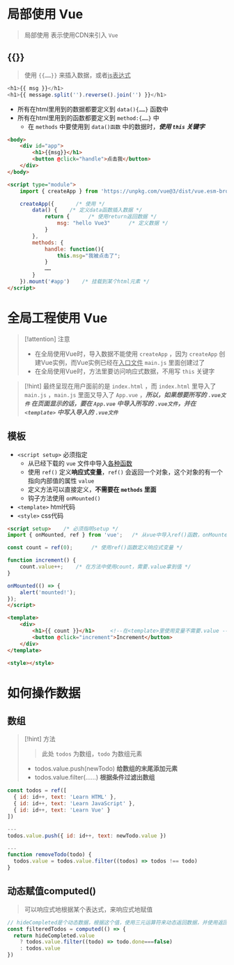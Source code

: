 # 局部使用 Vue
>局部使用 表示使用CDN来引入 `Vue`

## {{}}
>使用 `{{……}}` 来插入数据，或者<u>js表达式</u>

```js
<h1>{{ msg }}</h1>
<h1>{{ message.split('').reverse().join('') }}</h1>
```

- 所有在html里用到的数据都要定义到 `data(){……}` 函数中
- 所有在html里用到的函数都要定义到 `method:{……}` 中
	- 在 `methods` 中要使用到 `data()函数` 中的数据时，***使用 `this` 关键字***

```html
<body>
	<div id="app">
		<h1>{{msg}}</h1>
		<button @click="handle">点击我</button>
	</div>
</body>

<script type="module">
	import { createApp } from 'https://unpkg.com/vue@3/dist/vue.esm-browser.js'   /* 导入 */

	createApp({       /* 使用 */
		data() {    /* 定义data函数插入数据 */
			return {      /* 使用return返回数据 */
				msg: "hello Vue3"      /* 定义数据 */
			}
		},
		methods: {
			handle: function(){
				this.msg="我被点击了";
			}
			……
		}
	}).mount('#app')    /* 挂载到某个html元素 */
</script>
```

# 全局工程使用 Vue
>[!attention] 注意
>- 在全局使用Vue时，导入数据不能使用 `createApp` ，因为 `createApp` 创建Vue实例，而Vue实例已经在<u>入口文件</u> `main.js` 里面创建过了
>- 在全局使用Vue时，方法里要访问响应式数据，不用写 `this` 关键字

>[!hint] 最终呈现在用户面前的是 `index.html` ，而 `index.html` 里导入了 `main.js` ，`main.js` 里面又导入了 `App.vue` ，***所以，如果想要所写的 `.vue文件` 在页面显示的话，要在 `App.vue` 中导入所写的 `.vue文件`，并在 `<template>` 中写入导入的 `.vue文件`***
## 模板
- `<script setup>` 必须指定
	- 从已经下载的 `vue` 文件中导入<u>各种函数</u>
	- 使用 `ref()` 定义**响应式变量**，`ref()` 会返回一个对象，这个对象的有一个指向内部值的属性 `value`
	- 定义方法可以直接定义，**不需要在 `methods` 里面**
	- 钩子方法使用 `onMounted()`
- `<template>` html代码
- `<style>` css代码

```html
<script setup>    /* 必须指明setup */
import { onMounted, ref } from 'vue';   /* 从vue中导入ref()函数，onMounted()函数 */

const count = ref(0);      /* 使用ref()函数定义响应式变量 */

function increment() {
    count.value++;    /* 在方法中使用count，需要.value拿到值 */
}

onMounted(() => {
    alert('mounted!');
});
</script>

<template>
    <div>
        <h1>{{ count }}</h1>     <!--在<template>里使用变量不需要.value -->
        <button @click="increment">Increment</button>
    </div>
</template>

<style></style>
```

# 如何操作数据
## 数组
>[!hint] 方法
>>此处 `todos` 为数组，`todo` 为数组元素
>- todos.value.push(newTodo) **给数组的末尾添加元素**
>- todos.value.filter(……) **根据条件过滤出数组**

```js
const todos = ref([
  { id: id++, text: 'Learn HTML' },
  { id: id++, text: 'Learn JavaScript' },
  { id: id++, text: 'Learn Vue' }
])

---
todos.value.push({ id: id++, text: newTodo.value })

---
function removeTodo(todo) {
  todos.value = todos.value.filter((todos) => todos !== todo)
}
```

## 动态赋值computed()
>可以响应式地根据某个表达式，来响应式地赋值

```js
// hideCompleted是个动态数据，根据这个值，使用三元运算符来动态返回数据，并使用返回地数据定义filteredTodos
const filteredTodos = computed(() => {
  return hideCompleted.value    
    ? todos.value.filter((todo) => todo.done===false)
    : todos.value
})
```




































